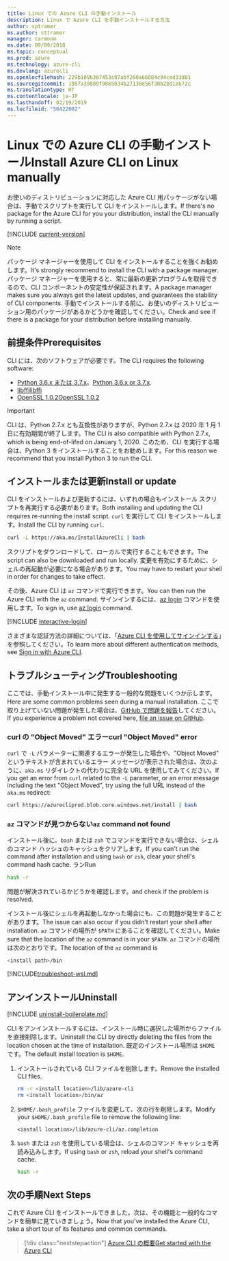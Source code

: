 ```yaml
---
title: Linux での Azure CLI の手動インストール
description: Linux で Azure CLI を手動インストールする方法
author: sptramer
ms.author: sttramer
manager: carmonm
ms.date: 09/09/2018
ms.topic: conceptual
ms.prod: azure
ms.technology: azure-cli
ms.devlang: azurecli
ms.openlocfilehash: 229b109b307453c87abf260a66084c94ced33d81
ms.sourcegitcommit: 1987a39809f9865034b27130e56f30b2bd1eb72c
ms.translationtype: HT
ms.contentlocale: ja-JP
ms.lasthandoff: 02/19/2019
ms.locfileid: "56422002"
---
```

# <a name="install-azure-cli-on-linux-manually"></a><span data-ttu-id="6837d-103">Linux での Azure CLI の手動インストール</span><span class="sxs-lookup"><span data-stu-id="6837d-103">Install Azure CLI on Linux manually</span></span>

<span data-ttu-id="6837d-104">お使いのディストリビューションに対応した Azure CLI 用パッケージがない場合は、手動でスクリプトを実行して CLI をインストールします。</span><span class="sxs-lookup"><span data-stu-id="6837d-104">If there's no package for the Azure CLI for you your distribution, install the CLI manually by running a script.</span></span>

[!INCLUDE [current-version](includes/current-version.md)]

> [!NOTE]
> <span data-ttu-id="6837d-105">パッケージ マネージャーを使用して CLI をインストールすることを強くお勧めします。</span><span class="sxs-lookup"><span data-stu-id="6837d-105">It's strongly recommend to install the CLI with a package manager.</span></span> <span data-ttu-id="6837d-106">パッケージ マネージャーを使用すると、常に最新の更新プログラムを取得できるので、CLI コンポーネントの安定性が保証されます。</span><span class="sxs-lookup"><span data-stu-id="6837d-106">A package manager makes sure you always get the latest updates, and guarantees the stability of CLI components.</span></span> <span data-ttu-id="6837d-107">手動でインストールする前に、お使いのディストリビューション用のパッケージがあるかどうかを確認してください。</span><span class="sxs-lookup"><span data-stu-id="6837d-107">Check and see if there is a package for your distribution before installing manually.</span></span>

## <a name="prerequisites"></a><span data-ttu-id="6837d-108">前提条件</span><span class="sxs-lookup"><span data-stu-id="6837d-108">Prerequisites</span></span>

<span data-ttu-id="6837d-109">CLI には、次のソフトウェアが必要です。</span><span class="sxs-lookup"><span data-stu-id="6837d-109">The CLI requires the following software:</span></span>

* <span data-ttu-id="6837d-110">[Python 3.6.x または 3.7.x](https://www.python.org/downloads/)。</span><span class="sxs-lookup"><span data-stu-id="6837d-110">[Python 3.6.x or 3.7.x](https://www.python.org/downloads/).</span></span> 
* [<span data-ttu-id="6837d-111">libffi</span><span class="sxs-lookup"><span data-stu-id="6837d-111">libffi</span></span>](https://sourceware.org/libffi/)
* [<span data-ttu-id="6837d-112">OpenSSL 1.0.2</span><span class="sxs-lookup"><span data-stu-id="6837d-112">OpenSSL 1.0.2</span></span>](https://www.openssl.org/source/)

> [!IMPORTANT]
>
> <span data-ttu-id="6837d-113">CLI は、Python 2.7.x とも互換性がありますが、Python 2.7.x は 2020 年 1 月 1 日に有効期間が終了します。</span><span class="sxs-lookup"><span data-stu-id="6837d-113">The CLI is also compatible with Python 2.7.x, which is being end-of-lifed on January 1, 2020.</span></span> <span data-ttu-id="6837d-114">このため、CLI を実行する場合は、Python 3 をインストールすることをお勧めします。</span><span class="sxs-lookup"><span data-stu-id="6837d-114">For this reason we recommend that you install Python 3 to run the CLI.</span></span>

## <a name="install-or-update"></a><span data-ttu-id="6837d-115">インストールまたは更新</span><span class="sxs-lookup"><span data-stu-id="6837d-115">Install or update</span></span>

<span data-ttu-id="6837d-116">CLI をインストールおよび更新するには、いずれの場合もインストール スクリプトを再実行する必要があります。</span><span class="sxs-lookup"><span data-stu-id="6837d-116">Both installing and updating the CLI requires re-running the install script.</span></span> <span data-ttu-id="6837d-117">`curl` を実行して CLI をインストールします。</span><span class="sxs-lookup"><span data-stu-id="6837d-117">Install the CLI by running `curl`.</span></span>

```bash
curl -L https://aka.ms/InstallAzureCli | bash
```

<span data-ttu-id="6837d-118">スクリプトをダウンロードして、ローカルで実行することもできます。</span><span class="sxs-lookup"><span data-stu-id="6837d-118">The script can also be downloaded and run locally.</span></span> <span data-ttu-id="6837d-119">変更を有効にするために、シェルの再起動が必要になる場合があります。</span><span class="sxs-lookup"><span data-stu-id="6837d-119">You may have to restart your shell in order for changes to take effect.</span></span>

<span data-ttu-id="6837d-120">その後、Azure CLI は `az` コマンドで実行できます。</span><span class="sxs-lookup"><span data-stu-id="6837d-120">You can then run the Azure CLI with the `az` command.</span></span> <span data-ttu-id="6837d-121">サインインするには、[az login](/cli/azure/reference-index#az-login) コマンドを使用します。</span><span class="sxs-lookup"><span data-stu-id="6837d-121">To sign in, use [az login](/cli/azure/reference-index#az-login) command.</span></span>

[!INCLUDE [interactive-login](includes/interactive-login.md)]

<span data-ttu-id="6837d-122">さまざまな認証方法の詳細については、「[Azure CLI を使用してサインインする](authenticate-azure-cli.md)」を参照してください。</span><span class="sxs-lookup"><span data-stu-id="6837d-122">To learn more about different authentication methods, see [Sign in with Azure CLI](authenticate-azure-cli.md).</span></span>

## <a name="troubleshooting"></a><span data-ttu-id="6837d-123">トラブルシューティング</span><span class="sxs-lookup"><span data-stu-id="6837d-123">Troubleshooting</span></span>

<span data-ttu-id="6837d-124">ここでは、手動インストール中に発生する一般的な問題をいくつか示します。</span><span class="sxs-lookup"><span data-stu-id="6837d-124">Here are some common problems seen during a manual installation.</span></span> <span data-ttu-id="6837d-125">ここで取り上げていない問題が発生した場合は、[GitHub で問題を報告](https://github.com/Azure/azure-cli/issues)してください。</span><span class="sxs-lookup"><span data-stu-id="6837d-125">If you experience a problem not covered here, [file an issue on GitHub](https://github.com/Azure/azure-cli/issues).</span></span>

### <a name="curl-object-moved-error"></a><span data-ttu-id="6837d-126">curl の "Object Moved" エラー</span><span class="sxs-lookup"><span data-stu-id="6837d-126">curl "Object Moved" error</span></span>

<span data-ttu-id="6837d-127">`curl` で `-L` パラメーターに関連するエラーが発生した場合や、"Object Moved" というテキストが含まれているエラー メッセージが表示された場合は、次のように、`aka.ms` リダイレクトの代わりに完全な URL を使用してみてください。</span><span class="sxs-lookup"><span data-stu-id="6837d-127">If you get an error from `curl` related to the `-L` parameter, or an error message including the text "Object Moved", try using the full URL instead of the `aka.ms` redirect:</span></span>

```bash
curl https://azurecliprod.blob.core.windows.net/install | bash
```

### <a name="az-command-not-found"></a><span data-ttu-id="6837d-128">`az` コマンドが見つからない</span><span class="sxs-lookup"><span data-stu-id="6837d-128">`az` command not found</span></span>

<span data-ttu-id="6837d-129">インストール後に、`bash` または `zsh` でコマンドを実行できない場合は、シェルのコマンド ハッシュのキャッシュをクリアします。</span><span class="sxs-lookup"><span data-stu-id="6837d-129">If you can't run the command after installation and using `bash` or `zsh`, clear your shell's command hash cache.</span></span> <span data-ttu-id="6837d-130">ラン</span><span class="sxs-lookup"><span data-stu-id="6837d-130">Run</span></span>

```bash
hash -r
```

<span data-ttu-id="6837d-131">問題が解決されているかどうかを確認します。</span><span class="sxs-lookup"><span data-stu-id="6837d-131">and check if the problem is resolved.</span></span>

<span data-ttu-id="6837d-132">インストール後にシェルを再起動しなかった場合にも、この問題が発生することがあります。</span><span class="sxs-lookup"><span data-stu-id="6837d-132">The issue can also occur if you didn't restart your shell after installation.</span></span> <span data-ttu-id="6837d-133">`az` コマンドの場所が `$PATH` にあることを確認してください。</span><span class="sxs-lookup"><span data-stu-id="6837d-133">Make sure that the location of the `az` command is in your `$PATH`.</span></span> <span data-ttu-id="6837d-134">`az` コマンドの場所は次のとおりです。</span><span class="sxs-lookup"><span data-stu-id="6837d-134">The location of the `az` command is</span></span>

```bash
<install path>/bin
```

[!INCLUDE[troubleshoot-wsl.md](includes/troubleshoot-wsl.md)]

## <a name="uninstall"></a><span data-ttu-id="6837d-135">アンインストール</span><span class="sxs-lookup"><span data-stu-id="6837d-135">Uninstall</span></span>

[!INCLUDE [uninstall-boilerplate.md](includes/uninstall-boilerplate.md)]

<span data-ttu-id="6837d-136">CLI をアンインストールするには、インストール時に選択した場所からファイルを直接削除します。</span><span class="sxs-lookup"><span data-stu-id="6837d-136">Uninstall the CLI by directly deleting the files from the location chosen at the time of installation.</span></span> <span data-ttu-id="6837d-137">既定のインストール場所は `$HOME` です。</span><span class="sxs-lookup"><span data-stu-id="6837d-137">The default install location is `$HOME`.</span></span>

1. <span data-ttu-id="6837d-138">インストールされている CLI ファイルを削除します。</span><span class="sxs-lookup"><span data-stu-id="6837d-138">Remove the installed CLI files.</span></span>

   ```bash
   rm -r <install location>/lib/azure-cli
   rm <install location>/bin/az
   ```

2. <span data-ttu-id="6837d-139">`$HOME/.bash_profile` ファイルを変更して、次の行を削除します。</span><span class="sxs-lookup"><span data-stu-id="6837d-139">Modify your `$HOME/.bash_profile` file to remove the following line:</span></span>

   ```text
   <install location>/lib/azure-cli/az.completion
   ```

3. <span data-ttu-id="6837d-140">`bash` または `zsh` を使用している場合は、シェルのコマンド キャッシュを再読み込みします。</span><span class="sxs-lookup"><span data-stu-id="6837d-140">If using `bash` or `zsh`, reload your shell's command cache.</span></span>

   ```bash
   hash -r
   ```

## <a name="next-steps"></a><span data-ttu-id="6837d-141">次の手順</span><span class="sxs-lookup"><span data-stu-id="6837d-141">Next Steps</span></span>

<span data-ttu-id="6837d-142">これで Azure CLI をインストールできました。次は、その機能と一般的なコマンドを簡単に見ていきましょう。</span><span class="sxs-lookup"><span data-stu-id="6837d-142">Now that you've installed the Azure CLI, take a short tour of its features and common commands.</span></span>

> [!div class="nextstepaction"]
> [<span data-ttu-id="6837d-143">Azure CLI の概要</span><span class="sxs-lookup"><span data-stu-id="6837d-143">Get started with the Azure CLI</span></span>](get-started-with-azure-cli.md)
